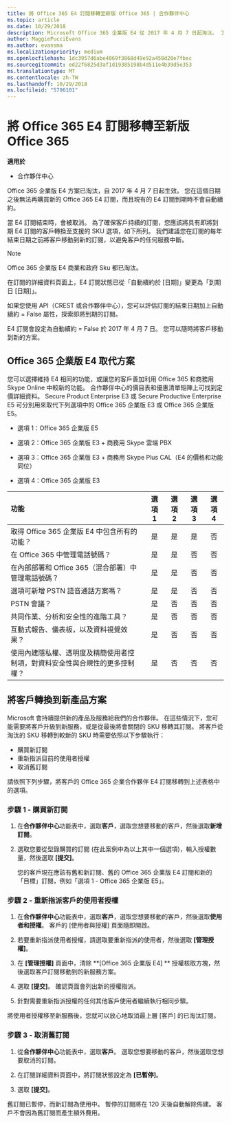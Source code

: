 ```yaml
---
title: 將 Office 365 E4 訂閱移轉至新版 Office 365 | 合作夥伴中心
ms.topic: article
ms.date: 10/29/2018
description: Microsoft Office 365 企業版 E4 從 2017 年 4 月 7 日起淘汰。 了解如何將您的客戶訂閱移轉至新版 Office 365。
author: MaggiePucciEvans
ms.author: evansma
ms.localizationpriority: medium
ms.openlocfilehash: 1dc3957d6abe4069f3868d49e92a458d20e7fbec
ms.sourcegitcommit: ed22f6825d3af1d19385198b4d511e4b39d5e353
ms.translationtype: MT
ms.contentlocale: zh-TW
ms.lasthandoff: 10/29/2018
ms.locfileid: "5796101"
---
```

# <a name="migrate-office-365-e4-subscriptions-to-newer-office-365-versions"></a>將 Office 365 E4 訂閱移轉至新版 Office 365

**適用於**

-  合作夥伴中心

Office 365 企業版 E4 方案已淘汰，自 2017 年 4 月 7 日起生效。 您在這個日期之後無法再購買新的 Office 365 E4 訂閱，而且現有的 E4 訂閱到期時不會自動續約。

當 E4 訂閱結束時，會被取消。 為了確保客戶持續的訂閱，您應該將具有即將到期 E4 訂閱的客戶轉換至支援的 SKU 選項，如下所列。 我們建議您在訂閱的每年結束日期之前將客戶移動到新的訂閱，以避免客戶的任何服務中斷。 

> [!NOTE]  
>  Office 365 企業版 E4 商業和政府 Sku 都已淘汰。
 
在訂閱的詳細資料頁面上，E4 訂閱狀態已從「自動續約於 [日期]」變更為「到期日 [日期]」。 

如果您使用 API（CREST 或合作夥伴中心），您可以評估訂閱的結束日期加上自動續約 = False 屬性，探索即將到期的訂閱。 

E4 訂閱會設定為自動續約 = False 於 2017 年 4 月 7 日。 您可以隨時將客戶移動到新的方案。 

## <a name="office-365-enterprise-e4-edition-replacement-plans"></a>Office 365 企業版 E4 取代方案

您可以選擇維持 E4 相同的功能，或讓您的客戶善加利用 Office 365 和商務用 Skype Online 中較新的功能。 合作夥伴中心的價目表和優惠清單矩陣上可找到定價詳細資料。 Secure Product Enterprise E3 或 Secure Productive Enterprise E5 可分別用來取代下列選項中的 Office 365 企業版 E3 或 Office 365 企業版 E5。

- 選項 1：Office 365 企業版 E5

- 選項 2：Office 365 企業版 E3 + 商務用 Skype 雲端 PBX

- 選項 3：Office 365 企業版 E3 + 商務用 Skype Plus CAL（E4 的價格和功能同位）

- 選項 4：Office 365 企業版 E3


| 功能 | 選項 1 | 選項 2 | 選項 3 | 選項 4 |
| :---    | :------: |   :---:  |   :---:  |   :---:  |
| 取得 Office 365 企業版 E4 中包含所有的功能？ | 是 | 是 | 是 | 否 |
| 在 Office 365 中管理電話號碼？ | 是 | 是 | 否 | 否 |
| 在內部部署和 Office 365（混合部署）中管理電話號碼？ | 是 | 是 | 否 | 否 |
| 選項可新增 PSTN 語音通話方案嗎？ | 是 | 是 | 否 | 否 |
| PSTN 會議？ | 是 | 否 | 否 | 否 |
| 共同作業、分析和安全性的進階工具？ | 是 | 否 | 否 | 否 |
| 互動式報告、儀表板，以及資料視覺效果？ | 是 | 否 | 否 | 否 | 
| 使用內建隱私權、透明度及精簡使用者控制項，對資料安全性與合規性的更多控制權？ | 是 | 否 | 否 | 否 | 

## <a name="transition-customers-to-new-product-plans"></a>將客戶轉換到新產品方案

Microsoft 會持續提供新的產品及服務給我們的合作夥伴。 在這些情況下，您可能需要將客戶升級到新服務，或是從最後將會關閉的 SKU 移轉其訂閱。 將客戶從淘汰的 SKU 移轉到較新的 SKU 時需要依照以下步驟執行：

-   購買新訂閱
-   重新指派目前的使用者授權
-   取消舊訂閱

請依照下列步驟，將客戶的 Office 365 企業合作夥伴 E4 訂閱移轉到上述表格中的選項。

### <a name="step-1---purchase-the-new-subscription"></a>步驟 1 - 購買新訂閱

1. 在**合作夥伴中心**功能表中，選取**客戶**，選取您想要移動的客戶，然後選取**新增訂閱**。

2. 選取您要從型錄購買的訂閱 (在此案例中為以上其中一個選項)，輸入授權數量，然後選取 **\[提交\]**。

   您的客戶現在應該有舊和新訂閱、舊的 Office 365 企業版 E4 訂閱和新的「目標」訂閱，例如「選項 1 - Office 365 企業版 E5」。

### <a name="step-2---reassign-the-customers-users-licenses"></a>步驟 2 - 重新指派客戶的使用者授權

1. 在**合作夥伴中心**功能表中，選取**客戶**，選取您想要移動的客戶，然後選取**使用者和授權**。 客戶的 \[使用者與授權\] 頁面隨即開啟。

2. 若要重新指派使用者授權，請選取要重新指派的使用者，然後選取 **\[管理授權\]**。

3. 在 **\[管理授權\]** 頁面中，清除 **\[Office 365 企業版 E4\] ** 授權核取方塊，然後選取客戶訂閱移動到的新服務方案。

4. 選取 **\[提交\]**。 確認頁面會列出新的授權指派。

5. 針對需要重新指派授權的任何其他客戶使用者繼續執行相同步驟。

將使用者授權移至新服務後，您就可以放心地取消最上層 \[客戶\] 的已淘汰訂閱。

### <a name="step-3---cancel-the-old-subscription"></a>步驟 3 - 取消舊訂閱

1. 從**合作夥伴中心**功能表中，選取**客戶**。 選取您想要移動的客戶，然後選取您想要取消的訂閱。

2. 在訂閱詳細資料頁面中，將訂閱狀態設定為 **\[已暫停\]**。

3. 選取 **\[提交\]**。

舊訂閱已暫停，而新訂閱為使用中。 暫停的訂閱將在 120 天後自動解除佈建。 客戶不會因為舊訂閱而產生額外費用。



 



